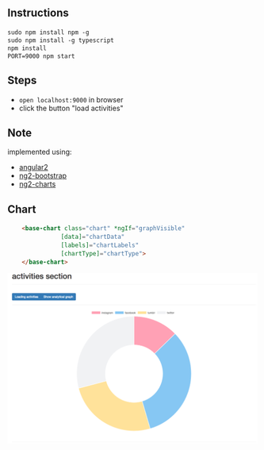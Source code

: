 Instructions
---
```shell
sudo npm install npm -g
sudo npm install -g typescript
npm install
PORT=9000 npm start
```


Steps
---
- `open localhost:9000` in browser
- click the button "load activities"


Note
---
implemented using: 
- [angular2](https://angular.io/)
- [ng2-bootstrap](http://valor-software.com/ng2-bootstrap/)
- [ng2-charts](http://valor-software.com/ng2-charts/)


Chart
---
```html
    <base-chart class="chart" *ngIf="graphVisible"
               [data]="chartData"
               [labels]="chartLabels"
               [chartType]="chartType">
    </base-chart>
```
![Bar Chart](bar-chart.png)
